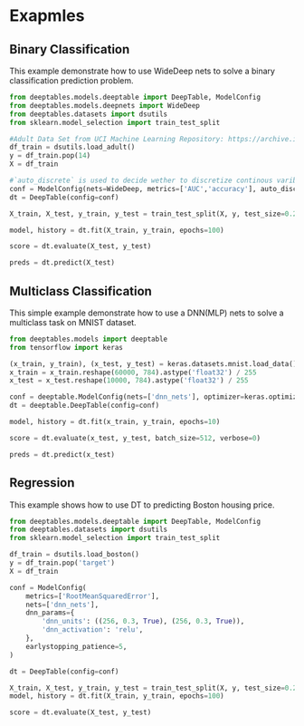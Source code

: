 # Exapmles

## Binary Classification

This example demonstrate how to use WideDeep nets to solve a binary classification prediction problem. 

```python
from deeptables.models.deeptable import DeepTable, ModelConfig
from deeptables.models.deepnets import WideDeep
from deeptables.datasets import dsutils
from sklearn.model_selection import train_test_split

#Adult Data Set from UCI Machine Learning Repository: https://archive.ics.uci.edu/ml/datasets/Adult
df_train = dsutils.load_adult()
y = df_train.pop(14)
X = df_train

#`auto_discrete` is used to decide wether to discretize continous varibles automatically.
conf = ModelConfig(nets=WideDeep, metrics=['AUC','accuracy'], auto_discrete=True)
dt = DeepTable(config=conf)

X_train, X_test, y_train, y_test = train_test_split(X, y, test_size=0.2, random_state=42)

model, history = dt.fit(X_train, y_train, epochs=100)

score = dt.evaluate(X_test, y_test)

preds = dt.predict(X_test)
```

## Multiclass Classification

This simple example demonstrate how to use a DNN(MLP) nets to solve a multiclass task on MNIST dataset.

```python
from deeptables.models import deeptable
from tensorflow import keras

(x_train, y_train), (x_test, y_test) = keras.datasets.mnist.load_data()
x_train = x_train.reshape(60000, 784).astype('float32') / 255
x_test = x_test.reshape(10000, 784).astype('float32') / 255

conf = deeptable.ModelConfig(nets=['dnn_nets'], optimizer=keras.optimizers.RMSprop())
dt = deeptable.DeepTable(config=conf)

model, history = dt.fit(x_train, y_train, epochs=10)

score = dt.evaluate(x_test, y_test, batch_size=512, verbose=0)

preds = dt.predict(x_test)
```

## Regression
This example shows how to use DT to predicting Boston housing price.

```python
from deeptables.models.deeptable import DeepTable, ModelConfig
from deeptables.datasets import dsutils
from sklearn.model_selection import train_test_split

df_train = dsutils.load_boston()
y = df_train.pop('target')
X = df_train

conf = ModelConfig(
    metrics=['RootMeanSquaredError'], 
    nets=['dnn_nets'],
    dnn_params={
        'dnn_units': ((256, 0.3, True), (256, 0.3, True)),
        'dnn_activation': 'relu',
    },
    earlystopping_patience=5,
)

dt = DeepTable(config=conf)

X_train, X_test, y_train, y_test = train_test_split(X, y, test_size=0.2, random_state=42)
model, history = dt.fit(X_train, y_train, epochs=100)

score = dt.evaluate(X_test, y_test)
```